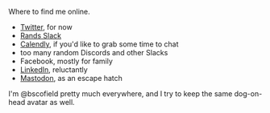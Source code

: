 Where to find me online. 

- [Twitter](https://twitter.com/bscofield), for now
- [Rands Slack](https://randsinrepose.com/welcome-to-rands-leadership-slack/)
- [Calendly](https://calendly.com/bscofield/30min?month=2022-10), if you'd like to grab some time to chat
- too many random Discords and other Slacks
- Facebook, mostly for family
- [LinkedIn](https://www.linkedin.com/in/bscofield/), reluctantly
- [Mastodon](https://mastodon.social/@bscofield), as an escape hatch

I'm @bscofield pretty much everywhere, and I try to keep the same dog-on-head avatar as well.

